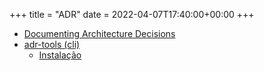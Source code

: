 +++
title = "ADR"
date = 2022-04-07T17:40:00+00:00
+++


- [Documenting Architecture Decisions](https://cognitect.com/blog/2011/11/15/documenting-architecture-decisions)
- [adr-tools (cli)](https://github.com/npryce/adr-tools)
  - [Instalação](https://github.com/npryce/adr-tools/blob/master/INSTALL.md)
